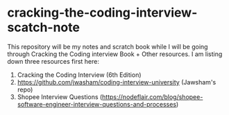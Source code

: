 # cracking-the-coding-interview-scatch-note
This repository will be my notes and scratch book while I will be going through Cracking the Coding interview Book + Other resources. I am listing down three resources first here:
1. Cracking the Coding Interview (6th Edition)
2. https://github.com/jwasham/coding-interview-university (Jawsham's repo)
3. Shopee Interview Questions (https://nodeflair.com/blog/shopee-software-engineer-interview-questions-and-processes)

